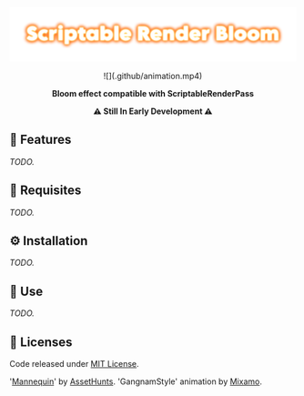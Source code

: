 <p align="center"><img src=".github/logo.png"/></p>

<p align="center">![](.github/animation.mp4)</p>

<p align="center"><b>Bloom effect compatible with ScriptableRenderPass</b></p>

<p align="center"><b>⚠️ Still In Early Development ⚠️</b></p>

## 🎇 Features

*TODO.*

## 🔧 Requisites

*TODO.*

## ⚙️ Installation

*TODO.*

## 🚀 Use

*TODO.*

## 📜 Licenses

Code released under [MIT License](https://github.com/FronkonGames/ScriptableRenderBloom/blob/main/LICENSE.md).

'[Mannequin](https://assethunts.itch.io/mannequinfree)' by [AssetHunts](https://assethunts.itch.io/).
'GangnamStyle' animation by [Mixamo](https://mixamo.com/).